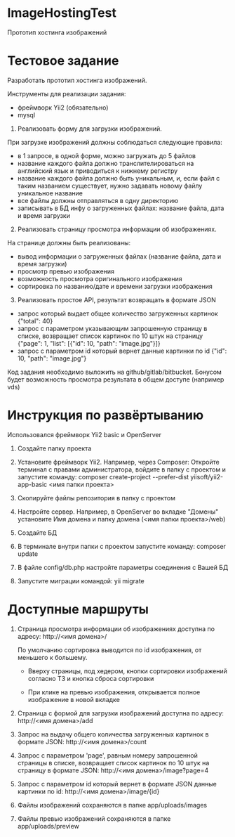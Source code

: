 # ImageHostingTest

Прототип хостинга изображений

# Тестовое задание

Разработать прототип хостинга изображений.

Инструменты для реализации задания:

- фреймворк Yii2 (обязательно)
- mysql

1. Реализовать форму для загрузки изображений.

При загрузке изображений должны соблюдаться следующие правила:

- в 1 запросе, в одной форме, можно загружать до 5 файлов
- название каждого файла должно транслителироваться на английский язык и приводиться к нижнему регистру
- название каждого файла должно быть уникальным, и, если файл с таким названием существует, нужно задавать новому файлу уникальное название
- все файлы должны отправляться в одну директорию
- записывать в БД инфу о загруженных файлах: название файла, дата и время загрузки

2. Реализовать страницу просмотра информации об изображениях.

На странице должны быть реализованы:

- вывод информации о загруженных файлах (название файла, дата и время загрузки)
- просмотр превью изображения
- возможность просмотра оригинального изображения
- сортировка по названию/дате и времени загрузки изображения

3. Реализовать простое API, результат возвращать в формате JSON

- запрос который выдает общее количество загруженных картинок {"total": 40}
- запрос с параметром указывающим запрошенную страницу в списке, возвращает список картинок по 10 штук на страницу {"page": 1, "list": [{"id": 10, "path": "image.jpg"}]}
- запрос c параметром id который вернет данные картинки по id {"id": 10, "path": "image.jpg"}

Код задания необходимо выложить на github/gitlab/bitbucket.
Бонусом будет возможность просмотра результата в общем доступе (например vds)

# Инструкция по развёртыванию

Использовался фреймворк Yii2 basic и OpenServer

1. Создайте папку проекта

2. Установите фреймворк Yii2. Например, через Composer:
   Откройте терминал с правами администратора, войдите в папку с проектом и запустите команду:
   composer create-project --prefer-dist yiisoft/yii2-app-basic <имя папки проекта>

3. Скопируйте файлы репозитория в папку с проектом

4. Настройте сервер. Например, в OpenServer во вкладке "Домены" установите Имя домена и папку домена (<имя папки проекта>/web)

5. Создайте БД

6. В терминале внутри папки с проектом запустите команду:
   composer update

7. В файле config/db.php настройте параметры соединения с Вашей БД

8. Запустите миграции командой:
   yii migrate

# Доступные маршруты

1. Страница просмотра информации об изображениях доступна по адресу:
   http://<имя домена>/

   По умолчанию сортировка выводится по id изображения, от меньшего к большему.

   - Вверху страницы, под хедером, кнопки сортировки изображений согласно ТЗ и кнопка сброса сортировки

   - При клике на превью изображения, открывается полное изображение в новой вкладке

2. Страница с формой для загрузки изображений доступна по адресу:
   http://<имя домена>/add

3. Запрос на выдачу общего количества загруженных картинок в формате JSON:
   http://<имя домена>/count

4. Запрос с параметром 'page', равным номеру запрошенной страницы в списке, возвращает список картинок по 10 штук на страницу в формате JSON:
   http://<имя домена>/image?page=4

5. Запрос c параметром id который вернет в формате JSON данные картинки по id:
   http://<имя домена>/image/{id}

6. Файлы изображений сохраняются в папке app/uploads/images

7. Файлы превью изображений сохраняются в папке app/uploads/preview
